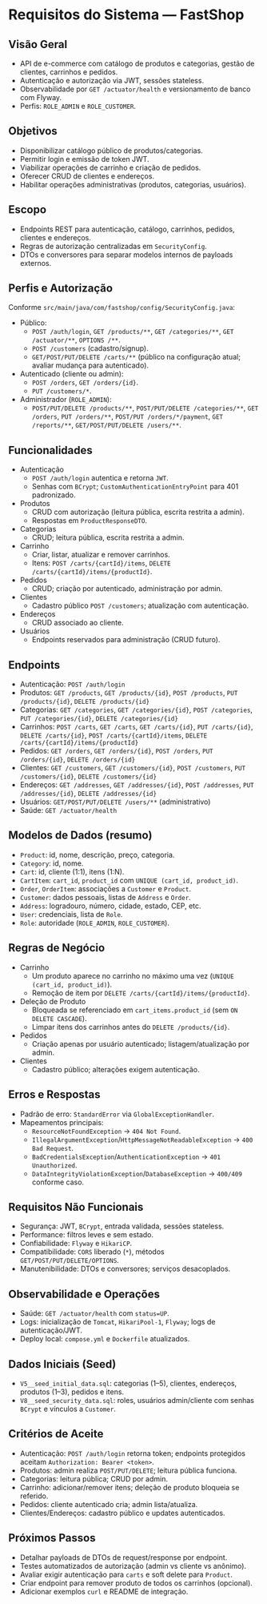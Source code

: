# Requisitos do Sistema — FastShop

## Visão Geral
- API de e-commerce com catálogo de produtos e categorias, gestão de clientes, carrinhos e pedidos.
- Autenticação e autorização via JWT, sessões stateless.
- Observabilidade por `GET /actuator/health` e versionamento de banco com Flyway.
- Perfis: `ROLE_ADMIN` e `ROLE_CUSTOMER`.

## Objetivos
- Disponibilizar catálogo público de produtos/categorias.
- Permitir login e emissão de token JWT.
- Viabilizar operações de carrinho e criação de pedidos.
- Oferecer CRUD de clientes e endereços.
- Habilitar operações administrativas (produtos, categorias, usuários).

## Escopo
- Endpoints REST para autenticação, catálogo, carrinhos, pedidos, clientes e endereços.
- Regras de autorização centralizadas em `SecurityConfig`.
- DTOs e conversores para separar modelos internos de payloads externos.

## Perfis e Autorização
Conforme `src/main/java/com/fastshop/config/SecurityConfig.java`:
- Público:
  - `POST /auth/login`, `GET /products/**`, `GET /categories/**`, `GET /actuator/**`, `OPTIONS /**`.
  - `POST /customers` (cadastro/signup).
  - `GET/POST/PUT/DELETE /carts/**` (público na configuração atual; avaliar mudança para autenticado).
- Autenticado (cliente ou admin):
  - `POST /orders`, `GET /orders/{id}`.
  - `PUT /customers/*`.
- Administrador (`ROLE_ADMIN`):
  - `POST/PUT/DELETE /products/**`, `POST/PUT/DELETE /categories/**`, `GET /orders`, `PUT /orders/**`, `POST/PUT /orders/*/payment`, `GET /reports/**`, `GET/POST/PUT/DELETE /users/**`.

## Funcionalidades
- Autenticação
  - `POST /auth/login` autentica e retorna `JWT`.
  - Senhas com `BCrypt`; `CustomAuthenticationEntryPoint` para 401 padronizado.
- Produtos
  - CRUD com autorização (leitura pública, escrita restrita a admin).
  - Respostas em `ProductResponseDTO`.
- Categorias
  - CRUD; leitura pública, escrita restrita a admin.
- Carrinho
  - Criar, listar, atualizar e remover carrinhos.
  - Itens: `POST /carts/{cartId}/items`, `DELETE /carts/{cartId}/items/{productId}`.
- Pedidos
  - CRUD; criação por autenticado, administração por admin.
- Clientes
  - Cadastro público `POST /customers`; atualização com autenticação.
- Endereços
  - CRUD associado ao cliente.
- Usuários
  - Endpoints reservados para administração (CRUD futuro).

## Endpoints
- Autenticação: `POST /auth/login`
- Produtos: `GET /products`, `GET /products/{id}`, `POST /products`, `PUT /products/{id}`, `DELETE /products/{id}`
- Categorias: `GET /categories`, `GET /categories/{id}`, `POST /categories`, `PUT /categories/{id}`, `DELETE /categories/{id}`
- Carrinhos: `POST /carts`, `GET /carts`, `GET /carts/{id}`, `PUT /carts/{id}`, `DELETE /carts/{id}`, `POST /carts/{cartId}/items`, `DELETE /carts/{cartId}/items/{productId}`
- Pedidos: `GET /orders`, `GET /orders/{id}`, `POST /orders`, `PUT /orders/{id}`, `DELETE /orders/{id}`
- Clientes: `GET /customers`, `GET /customers/{id}`, `POST /customers`, `PUT /customers/{id}`, `DELETE /customers/{id}`
- Endereços: `GET /addresses`, `GET /addresses/{id}`, `POST /addresses`, `PUT /addresses/{id}`, `DELETE /addresses/{id}`
- Usuários: `GET/POST/PUT/DELETE /users/**` (administrativo)
- Saúde: `GET /actuator/health`

## Modelos de Dados (resumo)
- `Product`: id, nome, descrição, preço, categoria.
- `Category`: id, nome.
- `Cart`: id, cliente (1:1), itens (1:N).
- `CartItem`: `cart_id`, `product_id` com `UNIQUE (cart_id, product_id)`.
- `Order`, `OrderItem`: associações a `Customer` e `Product`.
- `Customer`: dados pessoais, listas de `Address` e `Order`.
- `Address`: logradouro, número, cidade, estado, CEP, etc.
- `User`: credenciais, lista de `Role`.
- `Role`: autoridade (`ROLE_ADMIN`, `ROLE_CUSTOMER`).

## Regras de Negócio
- Carrinho
  - Um produto aparece no carrinho no máximo uma vez (`UNIQUE (cart_id, product_id)`).
  - Remoção de item por `DELETE /carts/{cartId}/items/{productId}`.
- Deleção de Produto
  - Bloqueada se referenciado em `cart_items.product_id` (sem `ON DELETE CASCADE`).
  - Limpar itens dos carrinhos antes do `DELETE /products/{id}`.
- Pedidos
  - Criação apenas por usuário autenticado; listagem/atualização por admin.
- Clientes
  - Cadastro público; alterações exigem autenticação.

## Erros e Respostas
- Padrão de erro: `StandardError` via `GlobalExceptionHandler`.
- Mapeamentos principais:
  - `ResourceNotFoundException` → `404 Not Found`.
  - `IllegalArgumentException`/`HttpMessageNotReadableException` → `400 Bad Request`.
  - `BadCredentialsException`/`AuthenticationException` → `401 Unauthorized`.
  - `DataIntegrityViolationException`/`DatabaseException` → `400/409` conforme caso.

## Requisitos Não Funcionais
- Segurança: JWT, `BCrypt`, entrada validada, sessões stateless.
- Performance: filtros leves e sem estado.
- Confiabilidade: `Flyway` e `HikariCP`.
- Compatibilidade: `CORS` liberado (`*`), métodos `GET/POST/PUT/DELETE/OPTIONS`.
- Manutenibilidade: DTOs e conversores; serviços desacoplados.

## Observabilidade e Operações
- Saúde: `GET /actuator/health` com `status=UP`.
- Logs: inicialização de `Tomcat`, `HikariPool-1`, `Flyway`; logs de autenticação/JWT.
- Deploy local: `compose.yml` e `Dockerfile` atualizados.

## Dados Iniciais (Seed)
- `V5__seed_initial_data.sql`: categorias (1–5), clientes, endereços, produtos (1–3), pedidos e itens.
- `V8__seed_security_data.sql`: roles, usuários admin/cliente com senhas `BCrypt` e vínculos a `Customer`.

## Critérios de Aceite
- Autenticação: `POST /auth/login` retorna token; endpoints protegidos aceitam `Authorization: Bearer <token>`.
- Produtos: admin realiza `POST/PUT/DELETE`; leitura pública funciona.
- Categorias: leitura pública; CRUD por admin.
- Carrinho: adicionar/remover itens; deleção de produto bloqueia se referido.
- Pedidos: cliente autenticado cria; admin lista/atualiza.
- Clientes/Endereços: cadastro público e updates autenticados.

## Próximos Passos
- Detalhar payloads de DTOs de request/response por endpoint.
- Testes automatizados de autorização (admin vs cliente vs anônimo).
- Avaliar exigir autenticação para `carts` e soft delete para `Product`.
- Criar endpoint para remover produto de todos os carrinhos (opcional).
- Adicionar exemplos `curl` e README de integração.